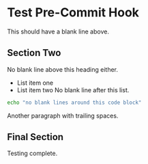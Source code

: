 # Test Pre-Commit Hook
This should have a blank line above.
## Section Two
No blank line above this heading either.
- List item one
- List item two
No blank line after this list.
```bash
echo "no blank lines around this code block"
```
Another paragraph with trailing spaces.   

## Final Section
Testing complete.

